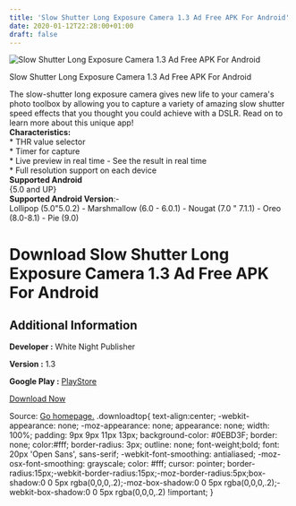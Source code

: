 ```yaml
---
title: 'Slow Shutter Long Exposure Camera 1.3 Ad Free APK For Android'
date: 2020-01-12T22:28:00+01:00
draft: false
---
```


![Slow Shutter Long Exposure Camera 1.3 Ad Free APK For Android](https://i1.wp.com/apkhome.net/wp-content/uploads/2020/01/Slow-Shutter-Long-Exposure-Camera-1.3-Ad-Free.png "Slow Shutter Long Exposure Camera 1.3 Ad Free APK For Android")

  

Slow Shutter Long Exposure Camera 1.3 Ad Free APK For Android

The slow-shutter long exposure camera gives new life to your camera's photo toolbox by allowing you to capture a variety of amazing slow shutter speed effects that you thought you could achieve with a DSLR. Read on to learn more about this unique app!  
**Characteristics:**  
\* THR value selector  
\* Timer for capture  
\* Live preview in real time - See the result in real time  
\* Full resolution support on each device  
**Supported Android**  
{5.0 and UP}  
**Supported Android Version**:-  
Lollipop (5.0"5.0.2) - Marshmallow (6.0 - 6.0.1) - Nougat (7.0 " 7.1.1) - Oreo (8.0-8.1) - Pie (9.0)

Download Slow Shutter Long Exposure Camera 1.3 Ad Free APK For Android
======================================================================

Additional Information
----------------------

**Developer :** White Night Publisher

**Version :** 1.3

**Google Play :** [PlayStore](https://play.google.com/store/apps/details?id=com.white_night.slow_shutter&hl=en)

  

[Download Now](https://store4app.co/post/slow-shutter-long-exposure-camera-1-3-ad-free-apk-for-android_1578854388)

  
Source: [Go homepage.](https://store4app.co/post/slow-shutter-long-exposure-camera-1-3-ad-free-apk-for-android_1578854388) .downloadtop{ text-align:center; -webkit-appearance: none; -moz-appearance: none; appearance: none; width: 100%; padding: 9px 9px 11px 13px; background-color: #0EBD3F; border: none; color:#fff; border-radius: 3px; outline: none; font-weight;bold; font: 20px 'Open Sans', sans-serif; -webkit-font-smoothing: antialiased; -moz-osx-font-smoothing: grayscale; color: #fff; cursor: pointer; border-radius:15px;-webkit-border-radius:15px;-moz-border-radius:5px;box-shadow:0 0 5px rgba(0,0,0,.2);-moz-box-shadow:0 0 5px rgba(0,0,0,.2);-webkit-box-shadow:0 0 5px rgba(0,0,0,.2) !important; }